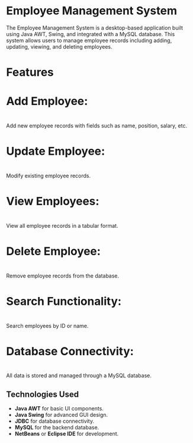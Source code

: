 <h1 style="font-size: 30px;">Employee Management System</h1>
The Employee Management System is a desktop-based application built using Java AWT, Swing, and integrated with a MySQL database. This system allows users to manage employee records including adding, updating, viewing, and deleting employees.

<h3 style="font-size: 30px;">Features </h3>
<h4 style="font-size: 30px;">Add Employee: </h4> Add new employee records with fields such as name, position, salary, etc.
<h4 style="font-size: 30px;">Update Employee: </h4> Modify existing employee records.
<h4 style="font-size: 30px;">View Employees: </h4> View all employee records in a tabular format.
<h4 style="font-size: 30px;">Delete Employee: </h4> Remove employee records from the database.
<h4 style="font-size: 30px;">Search Functionality: </h4> Search employees by ID or name.
<h4 style="font-size: 30px;">Database Connectivity: </h4> All data is stored and managed through a MySQL database.

## Technologies Used
- **Java AWT** for basic UI components.
- **Java Swing** for advanced GUI design.
- **JDBC** for database connectivity.
- **MySQL** for the backend database.
- **NetBeans** or **Eclipse IDE** for development.


